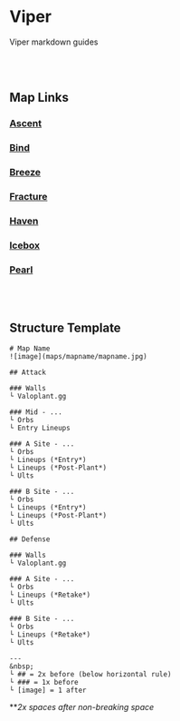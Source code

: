 # Viper
Viper markdown guides

&nbsp;  
&nbsp;  
## Map Links

### [Ascent](maps/ascent/ascent.md)

### [Bind](maps/bind/bind.md)

### [Breeze](maps/breeze/breeze.md)

### [Fracture](maps/fracture/fracture.md)

### [Haven](maps/haven/haven.md)

### [Icebox](maps/icebox/icebox.md)

### [Pearl](maps/pearl/pearl.md)

&nbsp;  
&nbsp;  
## Structure Template

```
# Map Name
![image](maps/mapname/mapname.jpg)

## Attack

### Walls
└ Valoplant.gg

### Mid - ...
└ Orbs
└ Entry Lineups

### A Site - ...
└ Orbs
└ Lineups (*Entry*)
└ Lineups (*Post-Plant*)
└ Ults

### B Site - ...
└ Orbs
└ Lineups (*Entry*)
└ Lineups (*Post-Plant*)
└ Ults

## Defense

### Walls
└ Valoplant.gg

### A Site - ...
└ Orbs
└ Lineups (*Retake*)
└ Ults

### B Site - ...
└ Orbs
└ Lineups (*Retake*)
└ Ults
```


```
---
&nbsp;  
└ ## = 2x before (below horizontal rule)
└ ### = 1x before
└ [image] = 1 after
```
***2x spaces after non-breaking space*